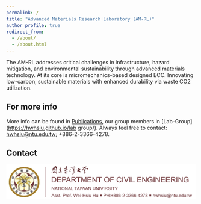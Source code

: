 ```yaml
---
permalink: /
title: "Advanced Materials Research Laboratory (AM-RL)"
author_profile: true
redirect_from: 
  - /about/
  - /about.html
---
```


The AM-RL addresses critical challenges in infrastructure, hazard mitigation, and environmental sustainability through advanced materials technology. At its core is micromechanics-based designed ECC. Innovating low-carbon, sustainable materials with enhanced durability via waste CO2 utilization.

For more info
------
More info can be found in [Publications](https://hwhsiu.github.io/publications/),  our group members in [Lab-Group](https://hwhsiu.github.io/lab group/). Always feel free to contact: hwhsiu@ntu.edu.tw; +886-2-3366-4278.

Contact
-----
![Info](/images/contact.png)
